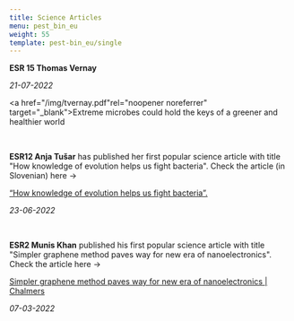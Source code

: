 ```yaml
---
title: Science Articles
menu: pest_bin_eu
weight: 55
template: pest-bin_eu/single
---
```

**ESR 15 Thomas Vernay**

*21-07-2022*

<a href="/img/tvernay.pdf"rel="noopener noreferrer" target="_blank">Extreme microbes could hold the keys of a greener and healthier world</a>

<br>

**ESR12 Anja Tušar** has published her first popular science article with title "How knowledge of evolution helps us fight bacteria". Check the article (in Slovenian) here -> 

[“How knowledge of evolution helps us fight bacteria”.](https://www.alternator.science/sl/daljse/kako-nam-znanje-o-evoluciji-pomaga-v-boju-z-bakterijami/)

*2﻿3-06-2022*

<br>

**ESR2 Munis Khan** published his first popular science article with title "Simpler graphene method paves way for new era of nanoelectronics". Check the article here ->

[Simpler graphene method paves way for new era of nanoelectronics | Chalmers](https://www.chalmers.se/en/departments/mc2/news/Pages/simpler-graphene-method-paves-way-for-new-era-of-nanoelectronics.aspx)

*0﻿7-03-2022*

<br>